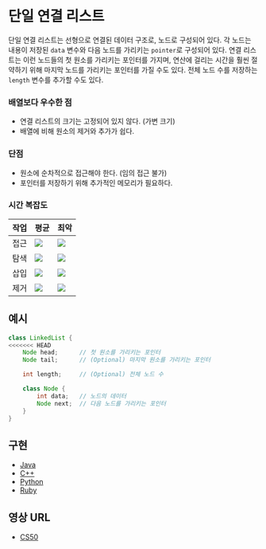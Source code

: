 # 단일 연결 리스트

단일 연결 리스트는 선형으로 연결된 데이터 구조로, 노드로 구성되어 있다. 각 노드는 내용이 저장된 `data` 변수와 다음 노드를 가리키는 `pointer`로 구성되어 있다. 연결 리스트는 이런 노드들의 첫 원소를 가리키는 포인터를 가지며, 연산에 걸리는 시간을 훨씬 절약하기 위해 마지막 노드를 가리키는 포인터를 가질 수도 있다. 전체 노드 수를 저장하는 `length` 변수를 추가할 수도 있다.

### 배열보다 우수한 점

- 연결 리스트의 크기는 고정되어 있지 않다. (가변 크기)
- 배열에 비해 원소의 제거와 추가가 쉽다.

### 단점

- 원소에 순차적으로 접근해야 한다. (임의 접근 불가)
- 포인터를 저장하기 위해 추가적인 메모리가 필요하다.

### 시간 복잡도

| 작업 | 평균                                                                   | 최악                                                                   |
| ---- | ---------------------------------------------------------------------- | ---------------------------------------------------------------------- |
| 접근 | <img src="https://render.githubusercontent.com/render/math?math=O(n)"> | <img src="https://render.githubusercontent.com/render/math?math=O(n)"> |
| 탐색 | <img src="https://render.githubusercontent.com/render/math?math=O(n)"> | <img src="https://render.githubusercontent.com/render/math?math=O(n)"> |
| 삽입 | <img src="https://render.githubusercontent.com/render/math?math=O(1)"> | <img src="https://render.githubusercontent.com/render/math?math=O(1)"> |
| 제거 | <img src="https://render.githubusercontent.com/render/math?math=O(1)"> | <img src="https://render.githubusercontent.com/render/math?math=O(1)"> |

## 예시

```java
class LinkedList {
<<<<<<< HEAD
    Node head;      // 첫 원소를 가리키는 포인터
	Node tail;      // (Optional) 마지막 원소를 가리키는 포인터

	int length;     // (Optional) 전체 노드 수

    class Node {
        int data;   // 노드의 데이터
        Node next;  // 다음 노드를 가리키는 포인터
    }
}
```

## 구현

- [Java](https://github.com/CloudArmor/Java/blob/master/src/main/java/com/thealgorithms/datastructures/lists/SinglyLinkedList.java)
- [C++](https://github.com/CloudArmor/C-Plus-Plus/blob/master/Data%20Structure/Linked%20List.cpp)
- [Python](https://github.com/CloudArmor/PyAlgorithms/blob/master/data_structures/linked_list/singly_linked_list.py)
- [Ruby](https://github.com/CloudArmor/Ruby/blob/master/data_structures/linked_lists/single_list.rb)

## 영상 URL

- [CS50](https://www.youtube.com/watch?v=5nsKtQuT6E8)

